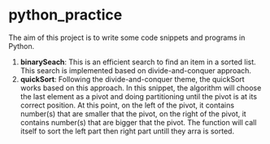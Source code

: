 # python_practice
The aim of this project is to write some code snippets and programs in Python.

1. **binarySeach**: This is an efficient search to find an item in a sorted list. This search is implemented based on divide-and-conquer approach.
2. **quickSort**: Following the divide-and-conquer theme, the quickSort works based on this approach. In this snippet, the algorithm will choose the last element as a pivot and doing partitioning until the pivot is at its correct position. At this point, on the left of the pivot, it contains number(s) that are smaller that the pivot, on the right of the pivot, it contains number(s) that are bigger that the pivot. The function will call itself to sort the left part then right part untill they arra is sorted.
